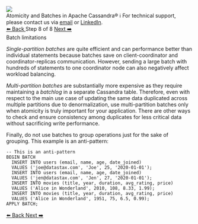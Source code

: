 <!-- TOP -->
<div class="top">
  <img class="scenario-academy-logo" src="https://datastax-academy.github.io/katapod-shared-assets/images/ds-academy-2023.svg" />
  <div class="scenario-title-section">
    <span class="scenario-title">Atomicity and Batches in Apache Cassandra®</span>
    <span class="scenario-subtitle">ℹ️ For technical support, please contact us via <a href="mailto:aleksandr.volochnev@datastax.com">email</a> or <a href="https://dtsx.io/aleks">LinkedIn</a>.</span>
  </div>
</div>

<!-- NAVIGATION -->
<div id="navigation-top" class="navigation-top">
 <a href='command:katapod.loadPage?[{"step":"step7-astra"}]'
   class="btn btn-dark navigation-top-left">⬅️ Back
 </a>
<span class="step-count"> Step 8 of 8</span>
 <a href='command:katapod.loadPage?[{"step":"finish-astra"}]'
    class="btn btn-dark navigation-top-right">Next ➡️
  </a>
</div>

<!-- CONTENT -->

<div class="step-title">Batch limitations</div>

*Single-partition batches* are quite efficient and can performance better than individual statements 
because batches save on client-coordinator and coordinator-replicas communication. However, sending 
a large batch with hundreds of statements to one coordinator node can also negatively affect 
workload balancing. 

*Multi-partition batches* are substantially more expensive as they require maintaining a *batchlog* 
in a separate Cassandra table. Therefore, even with respect to the main use case of updating 
the same data duplicated across multiple partitions due to denormalization, use multi-partition batches 
only when atomicity is truly important for your application. There are other ways to check and ensure consistency among duplicates 
for less critical data without sacrificing write performance. 

Finally, do not use batches to group operations just for the sake of grouping. 
This example is an anti-pattern:

```
-- This is an anti-pattern
BEGIN BATCH
  INSERT INTO users (email, name, age, date_joined) 
  VALUES ('joe@datastax.com', 'Joe', 25, '2020-01-01');
  INSERT INTO users (email, name, age, date_joined) 
  VALUES ('jen@datastax.com', 'Jen', 27, '2020-01-01');
  INSERT INTO movies (title, year, duration, avg_rating, price) 
  VALUES ('Alice in Wonderland', 2010, 108, 8.33, 1.99);
  INSERT INTO movies (title, year, duration, avg_rating, price) 
  VALUES ('Alice in Wonderland', 1951, 75, 6.5, 0.99);  
APPLY BATCH;
```

<!-- NAVIGATION -->
<div id="navigation-bottom" class="navigation-bottom">
 <a href='command:katapod.loadPage?[{"step":"step7-astra"}]'
   class="btn btn-dark navigation-bottom-left">⬅️ Back
 </a>
 <a href='command:katapod.loadPage?[{"step":"finish-astra"}]'
    class="btn btn-dark navigation-bottom-right">Next ➡️
  </a>
</div>

